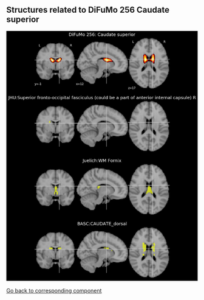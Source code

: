 


## Structures related to DiFuMo 256 Caudate superior

![58](58.jpg "Structures related to DiFuMo 256 Caudate superior")

[Go back to corresponding component](https://parietal-inria.github.io/DiFuMo/256/html/58.html)